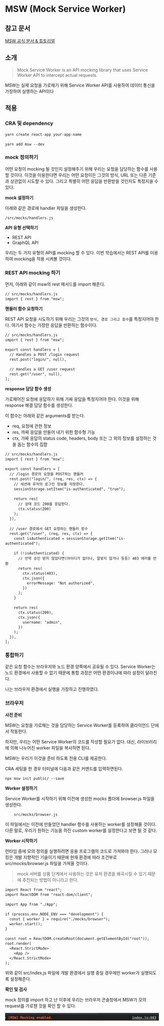 # MSW (Mock Service Worker)

## 참고 문서

<a href='https://mswjs.io/docs/'>MSW 공식 문서 & 튜토리얼</a>

## 소개

> Mock Service Worker is an API mocking library that uses Service Worker API to intercept actual requests.

MSW는 실제 요청을 가로채기 위해 Service Worker API를 사용하여 데이터 통신을 가장하여 실행하는 API이다

## 적용

### CRA 및 dependency

```
yarn create react-app your-app-name

yarn add msw --dev
```

### mock 정의하기

어떤 요청이 mocking 될 것인지 설정해주기 위해 우리는 요청을 담당하는 함수를 사용할 것이다. 이것을 이용한다면 우리는 어떤 요청이든 그것의 방식, URL 또는 다른 기준과 상관없이 시도할 수 있다. 그리고 특별히 어떤 응답을 반환받을 것인지도 특정지을 수 있다.

**mock 설정하기**

아래와 같은 경로에 handler 파일을 생성한다.

```
/src/mocks/handlers.js
```

**API 유형 선택하기**

- REST API
- GraphQL API

우리는 두 가지 유형의 API를 mocking 할 수 있다.
이번 학습에서는 REST API를 이용하여 mocking을 적용 시켜볼 것이다.

### REST API mocking 하기

먼저, 아래와 같이 msw의 rest 메서드를 import 해준다.

```
// src/mocks/handlers.js
import { rest } from "msw";
```

**핸들러 함수 요청하기**

REST API 요청을 시도하기 위해 우리는 그것의 `방식, 경로 그리고 함수`를 특정지어야 한다. 여기서 함수는 가장한 응답을 반환하는 함수이다.

```
// src/mocks/handlers.js
import { rest } from "msw";

export const handlers = [
  // Handles a POST /login request
  rest.post("login/", null),

  // Handles a GET /user request
  rest.get("/user", null),
];
```

**response 담당 함수 생성**

가로채어진 요청에 응답하기 위해 가짜 응답을 특정지어야 한다. 이것을 위해 response 해결 담당 함수를 생성한다.

이 함수는 아래와 같은 arguments를 받는다.

- req, 요청에 관한 정보
- res, 까짜 응답을 만들어 내기 위한 함수형 기능
- ctx, 가짜 응답의 status code, headers, body 또는 그 외의 정보를 설정하는 것을 돕는 함수의 집합

```
// src/mocks/handlers.js
import { rest } from "msw";

export const handlers = [
  // /login 경로의 요청을 POST하는 핸들러
  rest.post("login/", (req, res, ctx) => {
    // 세션에 유저의 로그인 정보를 저장한다.
    sessionStorage.setItem("is-authenticated", "true");

    return res(
      // 상태 코드 200을 응답한다.
      ctx.status(200)
    );
  }),

  // /user 경로에서 GET 요청하는 핸들러 함수
  rest.get("/user", (req, res, ctx) => {
    const isAuthenticated = sessionStorage.getItem("is-authenticated");

    if (!isAuthenticated) {
      // 만약 승인 받지 않았다면(아이디가 없더나, 알맞지 않거나 등등) 403 에러를 반환
      return res(
        ctx.status(403),
        ctx.json({
          errorMessage: "Not authorized",
        })
      );
    }

    return res(
      ctx.status(200),
      ctx.json({
        username: "admin",
      })
    );
  }),
];
```

### 통합하기

같은 요청 함수는 브라우저와 노드 환경 양쪽에서 공유될 수 있다. Service Worker는 노드 환경에서 사용할 수 없기 때문에 통합 과정은 어떤 환경이냐에 따라 설정이 달라진다.

나는 브라우저 환경에서 실행을 가장하고 진행하였다.

### 브라우저

**사전 준비**

MSW는 요청을 가로채는 것을 담당하는 Service Worker를 등록하여 클라이언드 단에서 작동한다.

하지만, 우리는 어떤 Service Worker의 코드를 작성할 필요가 없다.
대신, 라이브러리에 의해 나누어진 worker 파일을 복사하면 된다.

MSW는 우리가 이것을 준비 하도록 전용 CLI를 제공한다.

CRA 세팅을 한 경우 터미널에 다음과 같은 커맨드를 입력하면된다.

```
npx msw init public/ --save
```

**Worker 설정하기**

Service Worker를 시작하기 위해 이전에 생성한 mocks 폴더에 browser.js 파일을 생성한다.

```
    src/mocks/browser.js
```

이 파일에서는 이전에 만들었던 handler 함수를 사용하는 worker를 설정해줄 것이다. 다른 말로, 우리가 원하는 기능을 하진 custom worker를 설정한다고 보면 될 것 같다.

**Worker 시작하기**

런타임 중에 모의 정의를 실행하려면 응용 프로그램의 코드로 가져와야 한다. 그러나 모킹은 개발 지향적인 기술이기 때문에 현재 환경에 따라 조건부로 src/mocks/browser.js 파일을 가져올 것이다.

> mock 서버를 상품 단계에서 사용하는 것은 유저 환경을 왜곡시킬 수 있기 때문에 추천되는 방법이 아니라고 한다.

```
import React from "react";
import ReactDOM from "react-dom/client";

import App from "./App";

if (process.env.NODE_ENV === "development") {
  const { worker } = require("./mocks/browser");
  worker.start();
}

const root = ReactDOM.createRoot(document.getElementById("root"));
root.render(
  <React.StrictMode>
    <App />
  </React.StrictMode>
);
```

위와 같이 src/index.js 파일에 개발 환경에서 실행 중일 경우에만 worker가 실행되도록 설정해준다.

**확인 및 검사**

mock 정의를 import 하고 난 이후에 우리는 브라우저 콘솔창에서 MSW가 모의 request를 가로챈 것을 확인 할 수 있다.

<img src='public/img/verify MSW work.png' alt='msw verified'>
